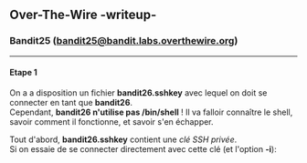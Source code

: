 ## Over-The-Wire -writeup-
### Bandit25 (bandit25@bandit.labs.overthewire.org)

---
#### Etape 1

On a a disposition un fichier **bandit26.sshkey** avec lequel on doit se connecter en tant que **bandit26**.  
Cependant, **bandit26 n'utilise pas /bin/shell** ! Il va falloir connaître le shell, savoir comment il fonctionne, et savoir s'en échapper.

Tout d'abord, **bandit26.sshkey** contient une *clé SSH privée*.  
Si on essaie de se connecter directement avec cette clé (et l'option **-i**):
